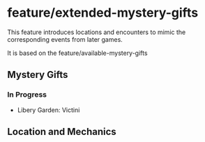 # feature/extended-mystery-gifts

This feature introduces locations and encounters to mimic the corresponding events from later games.

It is based on the feature/available-mystery-gifts

## Mystery Gifts

### In Progress
- Libery Garden: Victini

## Location and Mechanics
